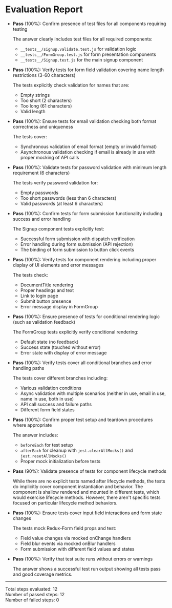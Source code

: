 # Evaluation Report

- **Pass** (100%): Confirm presence of test files for all components requiring testing
  
  The answer clearly includes test files for all required components: 
  - `__tests__/signup.validate.test.js` for validation logic
  - `__tests__/FormGroup.test.js` for form presentation components
  - `__tests__/Signup.test.js` for the main signup component

- **Pass** (100%): Verify tests for form field validation covering name length restrictions (3-60 characters)
  
  The tests explicitly check validation for names that are:
  - Empty strings
  - Too short (2 characters)
  - Too long (61 characters)
  - Valid length

- **Pass** (100%): Ensure tests for email validation checking both format correctness and uniqueness
  
  The tests cover:
  - Synchronous validation of email format (empty or invalid format)
  - Asynchronous validation checking if email is already in use with proper mocking of API calls

- **Pass** (100%): Validate tests for password validation with minimum length requirement (6 characters)
  
  The tests verify password validation for:
  - Empty passwords
  - Too short passwords (less than 6 characters)
  - Valid passwords (at least 6 characters)

- **Pass** (100%): Confirm tests for form submission functionality including success and error handling
  
  The Signup component tests explicitly test:
  - Successful form submission with dispatch verification
  - Error handling during form submission (API rejection)
  - The binding of form submission to button click events

- **Pass** (100%): Verify tests for component rendering including proper display of UI elements and error messages
  
  The tests check:
  - DocumentTitle rendering
  - Proper headings and text
  - Link to login page
  - Submit button presence
  - Error message display in FormGroup

- **Pass** (100%): Ensure presence of tests for conditional rendering logic (such as validation feedback)
  
  The FormGroup tests explicitly verify conditional rendering:
  - Default state (no feedback)
  - Success state (touched without error)
  - Error state with display of error message

- **Pass** (100%): Verify tests cover all conditional branches and error handling paths
  
  The tests cover different branches including:
  - Various validation conditions
  - Async validation with multiple scenarios (neither in use, email in use, name in use, both in use)
  - API call success and failure paths
  - Different form field states

- **Pass** (100%): Confirm proper test setup and teardown procedures where appropriate
  
  The answer includes:
  - `beforeEach` for test setup
  - `afterEach` for cleanup with `jest.clearAllMocks()` and `jest.resetAllMocks()`
  - Proper mock initialization before tests

- **Pass** (90%): Validate presence of tests for component lifecycle methods
  
  While there are no explicit tests named after lifecycle methods, the tests do implicitly cover component instantiation and behavior. The component is shallow rendered and mounted in different tests, which would exercise lifecycle methods. However, there aren't specific tests focused on particular lifecycle method behaviors.

- **Pass** (100%): Ensure tests cover input field interactions and form state changes
  
  The tests mock Redux-Form field props and test:
  - Field value changes via mocked onChange handlers
  - Field blur events via mocked onBlur handlers
  - Form submission with different field values and states

- **Pass** (100%): Verify that test suite runs without errors or warnings
  
  The answer shows a successful test run output showing all tests pass and good coverage metrics.

---

Total steps evaluated: 12  
Number of passed steps: 12  
Number of failed steps: 0